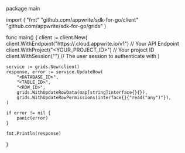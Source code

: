 package main

import (
    "fmt"
    "github.com/appwrite/sdk-for-go/client"
    "github.com/appwrite/sdk-for-go/grids"
)

func main() {
    client := client.New(
        client.WithEndpoint("https://<REGION>.cloud.appwrite.io/v1") // Your API Endpoint
        client.WithProject("<YOUR_PROJECT_ID>") // Your project ID
        client.WithSession("") // The user session to authenticate with
    )

    service := grids.New(client)
    response, error := service.UpdateRow(
        "<DATABASE_ID>",
        "<TABLE_ID>",
        "<ROW_ID>",
        grids.WithUpdateRowData(map[string]interface{}{}),
        grids.WithUpdateRowPermissions(interface{}{"read("any")"}),
    )

    if error != nil {
        panic(error)
    }

    fmt.Println(response)
}
